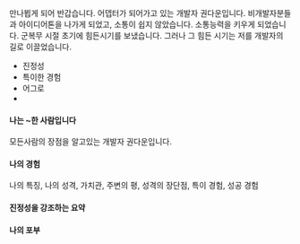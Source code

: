 만나뵙게 되어 반갑습니다. 어뎁터가 되어가고 있는 개발자 권다운입니다. 비개발자분들과 아이디어톤을 나가게 되었고, 소통이 쉽지 않았습니다. 소통능력을 키우게 되었습니다. 군복무 시절 초기에 힘든시기를 보냈습니다. 그러나 그 힘든 시기는 저를 개발자의 길로 이끌었습니다.

- 진정성
- 특이한 경험
- 어그로
- 

#### 나는 ~한 사람입니다
모든사람의 장점을 알고있는 개발자 권다운입니다.
#### 나의 경험

나의 특징, 나의 성격, 가치관, 주변의 평, 성격의 장단점, 특이 경험, 성공 경험

#### 진정성을 강조하는 요약

#### 나의 포부

